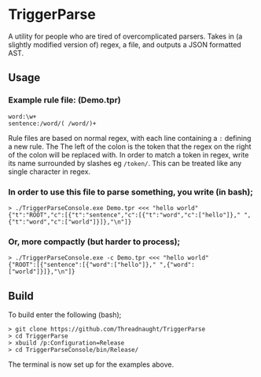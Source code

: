 # TriggerParse
A utility for people who are tired of overcomplicated parsers. Takes in (a slightly modified version of) regex, a file, and outputs a JSON formatted AST.
## Usage
### Example rule file: (Demo.tpr)
```
word:\w+
sentence:/word/( /word/)+
```
Rule files are based on normal regex, with each line containing a `:` defining a new rule. The The left of the colon is the token that the regex on the right of the colon will be replaced with. In order to match a token in regex, write its name surrounded by slashes eg `/token/`. This can be treated like any single character in regex.
### In order to use this file to parse something, you write (in bash);
```
> ./TriggerParseConsole.exe Demo.tpr <<< "hello world"
{"t":"ROOT","c":[{"t":"sentence","c":[{"t":"word","c":["hello"]}," ",{"t":"word","c":["world"]}]},"\n"]}
```
### Or, more compactly (but harder to process);
```
> ./TriggerParseConsole.exe -c Demo.tpr <<< "hello world"
{"ROOT":[{"sentence":[{"word":["hello"]}," ",{"word":["world"]}]},"\n"]}
```
## Build
To build enter the following (bash);
```
> git clone https://github.com/Threadnaught/TriggerParse
> cd TriggerParse
> xbuild /p:Configuration=Release
> cd TriggerParseConsole/bin/Release/
```
The terminal is now set up for the examples above.
